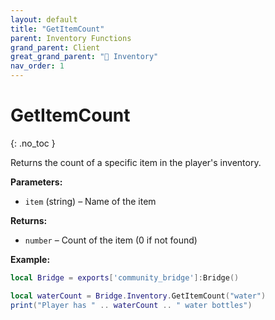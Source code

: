 ```yaml
---
layout: default
title: "GetItemCount"
parent: Inventory Functions
grand_parent: Client
great_grand_parent: "🎒 Inventory"
nav_order: 1
---
```


# GetItemCount
{: .no_toc }

Returns the count of a specific item in the player's inventory.

**Parameters:**
- `item` (string) – Name of the item

**Returns:**
- `number` – Count of the item (0 if not found)

**Example:**
```lua
local Bridge = exports['community_bridge']:Bridge()

local waterCount = Bridge.Inventory.GetItemCount("water")
print("Player has " .. waterCount .. " water bottles")
```
